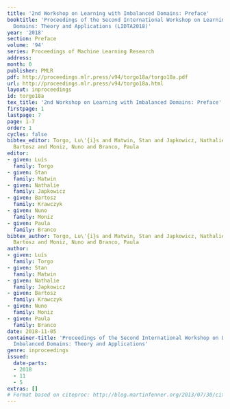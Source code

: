 ```yaml
---
title: '2nd Workshop on Learning with Imbalanced Domains: Preface'
booktitle: 'Proceedings of the Second International Workshop on Learning with Imbalanced
  Domains: Theory and Applications (LIDTA2018)'
year: '2018'
section: Preface
volume: '94'
series: Proceedings of Machine Learning Research
address: 
month: 0
publisher: PMLR
pdf: http://proceedings.mlr.press/v94/torgo18a/torgo18a.pdf
url: http://proceedings.mlr.press/v94/torgo18a.html
layout: inproceedings
id: torgo18a
tex_title: '2nd Workshop on Learning with Imbalanced Domains: Preface'
firstpage: 1
lastpage: 7
page: 1-7
order: 1
cycles: false
bibtex_editor: Torgo, Lu\'{i}s and Matwin, Stan and Japkowicz, Nathalie and Krawczyk,
  Bartosz and Moniz, Nuno and Branco, Paula
editor:
- given: Luís
  family: Torgo
- given: Stan
  family: Matwin
- given: Nathalie
  family: Japkowicz
- given: Bartosz
  family: Krawczyk
- given: Nuno
  family: Moniz
- given: Paula
  family: Branco
bibtex_author: Torgo, Lu\'{i}s and Matwin, Stan and Japkowicz, Nathalie and Krawczyk,
  Bartosz and Moniz, Nuno and Branco, Paula
author:
- given: Luís
  family: Torgo
- given: Stan
  family: Matwin
- given: Nathalie
  family: Japkowicz
- given: Bartosz
  family: Krawczyk
- given: Nuno
  family: Moniz
- given: Paula
  family: Branco
date: 2018-11-05
container-title: 'Proceedings of the Second International Workshop on Learning with
  Imbalanced Domains: Theory and Applications'
genre: inproceedings
issued:
  date-parts:
  - 2018
  - 11
  - 5
extras: []
# Format based on citeproc: http://blog.martinfenner.org/2013/07/30/citeproc-yaml-for-bibliographies/
---
```

